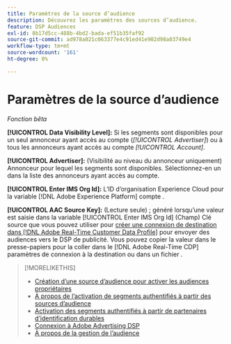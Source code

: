 ```yaml
---
title: Paramètres de la source d’audience
description: Découvrez les paramètres des sources d’audience.
feature: DSP Audiences
exl-id: 8b17d5cc-488b-4bd2-bada-ef51b35faf92
source-git-commit: ad978a021c063377e4c91ed41e902d98a03749e4
workflow-type: tm+mt
source-wordcount: '161'
ht-degree: 0%

---
```


# Paramètres de la source d’audience

*Fonction bêta*

**[!UICONTROL Data Visibility Level]:** Si les segments sont disponibles pour un seul annonceur ayant accès au compte (*[!UICONTROL Advertiser]*) ou à tous les annonceurs ayant accès au compte *[!UICONTROL Account]*.

**[!UICONTROL Advertiser]:** (Visibilité au niveau du annonceur uniquement) Annonceur pour lequel les segments sont disponibles. Sélectionnez-en un dans la liste des annonceurs ayant accès au compte.

**[!UICONTROL Enter IMS Org Id]:** L’ID d’organisation Experience Cloud pour la variable [!DNL Adobe Experience Platform] compte .

**[!UICONTROL AAC Source Key]:** (Lecture seule) ; généré lorsqu’une valeur est saisie dans la variable [!UICONTROL Enter IMS Org Id] (Champ) Clé source que vous pouvez utiliser pour [créer une connexion de destination dans [!DNL Adobe Real-Time Customer Data Profile]](https://experienceleague.adobe.com/docs/experience-platform/destinations/catalog/advertising/adobe-advertising-cloud-connection.html) pour envoyer des audiences vers le DSP de publicité. Vous pouvez copier la valeur dans le presse-papiers pour la coller dans le [!DNL Adobe Real-Time CDP] paramètres de connexion à la destination ou dans un fichier .

>[!MORELIKETHIS]
>
>* [Création d’une source d’audience pour activer les audiences propriétaires](source-create.md)
>* [À propos de l’activation de segments authentifiés à partir des sources d’audience](source-about.md)
>* [Activation des segments authentifiés à partir de partenaires d’identification durables](source-durable-id.md)
>* [Connexion à Adobe Advertising DSP](https://experienceleague.adobe.com/docs/experience-platform/destinations/catalog/advertising/adobe-advertising-cloud-connection.html)
>* [À propos de la gestion de l’audience](/help/dsp/audiences/audience-about.md)

